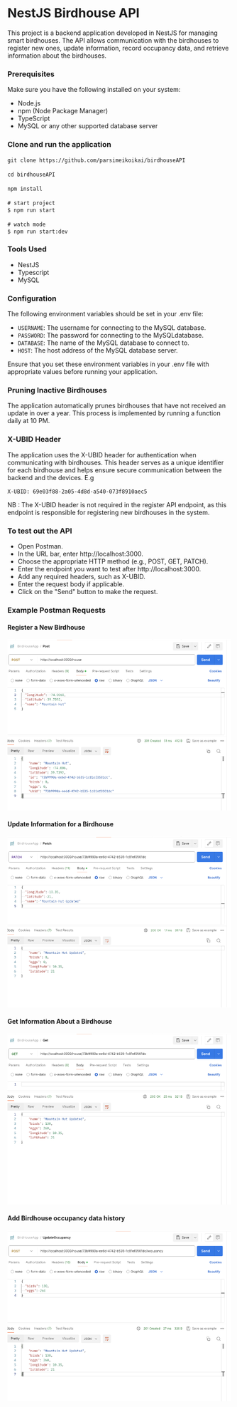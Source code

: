 # NestJS Birdhouse API
This project is a backend application developed in NestJS for managing smart birdhouses. The API allows communication with the birdhouses to register new ones, update information, record occupancy data, and retrieve information about the birdhouses.

### Prerequisites

Make sure you have the following installed on your system:

- Node.js
- npm (Node Package Manager)
- TypeScript
- MySQL or any other supported database server

### Clone and run the application

```
git clone https://github.com/parsimeikoikai/birdhouseAPI

cd birdhouseAPI

npm install

# start project
$ npm run start

# watch mode
$ npm run start:dev
```
### Tools Used
- NestJS
- Typescript
- MySQL

### Configuration
The following environment variables should be set in your .env file:

- `USERNAME`: The username for connecting to the MySQL database.
- `PASSWORD`: The password for connecting to the  MySQLdatabase.
- `DATABASE`: The name of the MySQL database to connect to.
- `HOST`: The host address of the MySQL database server.

Ensure that you set these environment variables in your .env file with appropriate values before running your application. 

### Pruning Inactive Birdhouses
The application automatically prunes birdhouses that have not received an update in over a year. This process is implemented by running a function daily at 10 PM.

### X-UBID Header
The application uses the X-UBID header for authentication when communicating with birdhouses. This header serves as a unique identifier for each birdhouse and helps ensure secure communication between the backend and the devices.
E.g
```
X-UBID: 69e03f88-2a05-4d8d-a540-073f8910aec5
```
NB : The X-UBID header is not required in the register API endpoint, as this endpoint is responsible for registering new birdhouses in the system.

### To test out the API
- Open Postman.
- In the URL bar, enter http://localhost:3000.
- Choose the appropriate HTTP method (e.g., POST, GET, PATCH).
- Enter the endpoint you want to test after http://localhost:3000.
- Add any required headers, such as X-UBID.
- Enter the request body if applicable.
- Click on the "Send" button to make the request.


### Example Postman Requests

#### Register a New Birdhouse
![Register Birdhouse](images/register_birdhouse.png)

#### Update Information for a Birdhouse
![Update Birdhouse](images/update_birdhouse.png)

#### Get Information About a Birdhouse
![Get Birdhouse Info](images/get_birdhouse_info.png)

#### Add  Birdhouse occupancy data history 
![Updated Birdhouse Occupancy](images/update_birdhouse_occupancy.png)